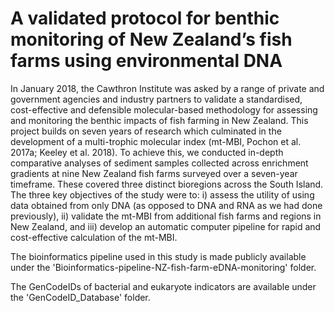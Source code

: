 # A validated protocol for benthic monitoring of New Zealand’s fish farms using environmental DNA
In January 2018, the Cawthron Institute was asked by a range of private and government agencies and industry partners to validate a standardised, cost-effective and defensible molecular-based methodology for assessing and monitoring the benthic impacts of fish farming in New Zealand. This project builds on seven years of research which culminated in the development of a multi-trophic molecular index (mt-MBI, Pochon et al. 2017a; Keeley et al. 2018). To achieve this, we conducted in-depth comparative analyses of sediment samples collected across enrichment gradients at nine New Zealand fish farms surveyed over a seven-year timeframe. These covered three distinct bioregions across the South Island. The three key objectives of the study were to: i) assess the utility of using data obtained from only DNA (as opposed to DNA and RNA as we had done previously), ii) validate the mt-MBI from additional fish farms and regions in New Zealand, and iii) develop an automatic computer pipeline for rapid and cost-effective calculation of the mt-MBI.

The bioinformatics pipeline used in this study is made publicly available under the 'Bioinformatics-pipeline-NZ-fish-farm-eDNA-monitoring' folder.

The GenCodeIDs of bacterial and eukaryote indicators are available under the 'GenCodeID_Database' folder.
